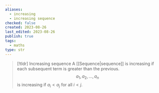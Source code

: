 ```yaml
---
aliases:
  - increasing
  - increasing sequence
checked: false
created: 2023-08-26
last_edited: 2023-08-26
publish: true
tags:
  - maths
type: str
---
```

>[!tldr] Increasing sequence
>A [[Sequence|sequence]] is increasing if each subsequent term is greater than the previous.
> $$a_1, a_2, \ldots, a_n$$
> is increasing if $a_i < a_j$ for all $i < j$.


